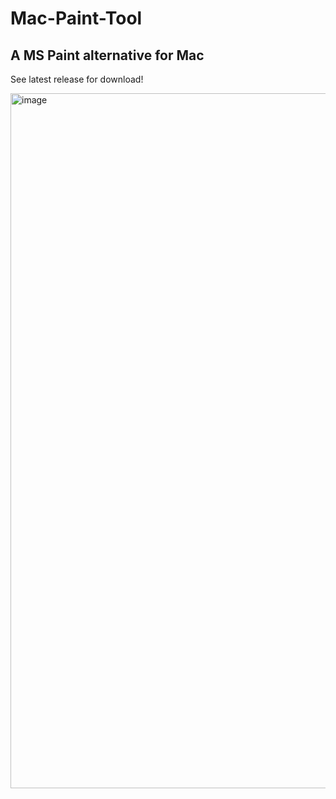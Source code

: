 # Mac-Paint-Tool

## A MS Paint alternative for Mac

See latest release for download!

<img width="1112" alt="image" src="https://github.com/michaelzixizhou/Mac-Paint-Tool/assets/106829824/13f5311f-83a4-4ee1-8e59-7f6cba8d1aae">


